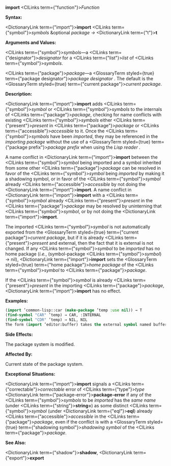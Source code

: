 **import** <ClLinks  term={"function"}><i>Function</i></ClLinks> 



**Syntax:** 



<DictionaryLink  term={"import"}><b>import</b></DictionaryLink> <ClLinks  term={"symbol"}><i>symbols</i></ClLinks> &amp;optional *package →* <DictionaryLink  term={"t"}><b>t</b></DictionaryLink> 



**Arguments and Values:** 



<ClLinks  term={"symbol"}><i>symbols</i></ClLinks>—a <ClLinks  term={"designator"}><i>designator</i></ClLinks> for a <ClLinks  term={"list"}><i>list</i></ClLinks> of <ClLinks  term={"symbol"}><i>symbols</i></ClLinks>. 



<ClLinks  term={"package"}><i>package</i></ClLinks>—a <GlossaryTerm styled={true} term={"package designator"}><i>package designator</i></GlossaryTerm> . The default is the <GlossaryTerm styled={true} term={"current package"}><i>current package</i></GlossaryTerm>. 







 



 



**Description:** 



<DictionaryLink  term={"import"}><b>import</b></DictionaryLink> adds <ClLinks  term={"symbol"}><i>symbol</i></ClLinks> or <ClLinks  term={"symbol"}><i>symbols</i></ClLinks> to the internals of <ClLinks  term={"package"}><i>package</i></ClLinks>, checking for name conflicts with existing <ClLinks  term={"symbol"}><i>symbols</i></ClLinks> either <ClLinks  term={"present"}><i>present</i></ClLinks> in <ClLinks  term={"package"}><i>package</i></ClLinks> or <ClLinks  term={"accessible"}><i>accessible</i></ClLinks> to it. Once the <ClLinks  term={"symbol"}><i>symbols</i></ClLinks> have been *imported*, they may be referenced in the *importing package* without the use of a <GlossaryTerm styled={true} term={"package prefix"}><i>package prefix</i></GlossaryTerm> when using the *Lisp reader* . 



A name conflict in <DictionaryLink  term={"import"}><b>import</b></DictionaryLink> between the <ClLinks  term={"symbol"}><i>symbol</i></ClLinks> being imported and a symbol inherited from some other <ClLinks  term={"package"}><i>package</i></ClLinks> can be resolved in favor of the <ClLinks  term={"symbol"}><i>symbol</i></ClLinks> being *imported* by making it a shadowing symbol, or in favor of the <ClLinks  term={"symbol"}><i>symbol</i></ClLinks> already <ClLinks  term={"accessible"}><i>accessible</i></ClLinks> by not doing the <DictionaryLink  term={"import"}><b>import</b></DictionaryLink>. A name conflict in <DictionaryLink  term={"import"}><b>import</b></DictionaryLink> with a <ClLinks  term={"symbol"}><i>symbol</i></ClLinks> already <ClLinks  term={"present"}><i>present</i></ClLinks> in the <ClLinks  term={"package"}><i>package</i></ClLinks> may be resolved by uninterning that <ClLinks  term={"symbol"}><i>symbol</i></ClLinks>, or by not doing the <DictionaryLink  term={"import"}><b>import</b></DictionaryLink>. 



The imported <ClLinks  term={"symbol"}><i>symbol</i></ClLinks> is not automatically exported from the <GlossaryTerm styled={true} term={"current package"}><i>current package</i></GlossaryTerm>, but if it is already <ClLinks  term={"present"}><i>present</i></ClLinks> and external, then the fact that it is external is not changed. If any <ClLinks  term={"symbol"}><i>symbol</i></ClLinks> to be *imported* has no home package (*i.e.*, (symbol-package <ClLinks  term={"symbol"}><i>symbol</i></ClLinks>) → nil), <DictionaryLink  term={"import"}><b>import</b></DictionaryLink> sets the <GlossaryTerm styled={true} term={"home package"}><i>home package</i></GlossaryTerm> of the <ClLinks  term={"symbol"}><i>symbol</i></ClLinks> to <ClLinks  term={"package"}><i>package</i></ClLinks>. 



If the <ClLinks  term={"symbol"}><i>symbol</i></ClLinks> is already <ClLinks  term={"present"}><i>present</i></ClLinks> in the importing <ClLinks  term={"package"}><i>package</i></ClLinks>, <DictionaryLink  term={"import"}><b>import</b></DictionaryLink> has no effect. 



**Examples:**
```lisp
(import ’common-lisp::car (make-package ’temp :use nil)) → T 
(find-symbol "CAR" ’temp) → CAR, :INTERNAL 
(find-symbol "CDR" ’temp) → NIL, NIL 
The form (import ’editor:buffer) takes the external symbol named buffer in the EDITOR *package* (this symbol was located when the form was read by the *Lisp reader* ) and adds it to the *current package* as an *internal symbol*. The symbol buffer is then *present* in the *current package*. 
```
**Side Effects:** 



The package system is modified. 



**Affected By:** 



Current state of the package system. 



**Exceptional Situations:** 



<DictionaryLink  term={"import"}><b>import</b></DictionaryLink> signals a <ClLinks  term={"correctable"}><i>correctable</i></ClLinks> error of <ClLinks  term={"type"}><i>type</i></ClLinks> <DictionaryLink  term={"package-error"}><b>package-error</b></DictionaryLink> if any of the <ClLinks  term={"symbol"}><i>symbols</i></ClLinks> to be *imported* has the *same name* (under <ClLinks  term={"string"}><b>string=</b></ClLinks>) as some distinct <ClLinks  term={"symbol"}><i>symbol</i></ClLinks> (under <DictionaryLink  term={"eql"}><b>eql</b></DictionaryLink>) already <ClLinks  term={"accessible"}><i>accessible</i></ClLinks> in the <ClLinks  term={"package"}><i>package</i></ClLinks>, even if the conflict is with a <GlossaryTerm styled={true} term={"shadowing symbol"}><i>shadowing symbol</i></GlossaryTerm> of the <ClLinks  term={"package"}><i>package</i></ClLinks>. 



**See Also:** 



<DictionaryLink  term={"shadow"}><b>shadow</b></DictionaryLink>, <DictionaryLink  term={"export"}><b>export</b></DictionaryLink> 







 



 




